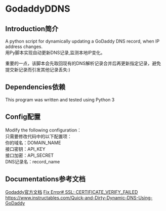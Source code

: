 # GodaddyDDNS

Introduction简介
---
A python script for dynamically updating a GoDaddy DNS record, when IP address changes.<br>
用Py脚本实现自动更新DNS记录,监测本地IP变化。<br>

重要的一点，该脚本会先取回现有的DNS解析记录合并后再更新指定记录，避免提交新记录而引发其他记录丢失:)

Dependencies依赖
---
This program was written and tested using Python 3<br>

Config配置
---
Modify the following configuration：<br>
只需要修改代码中的以下配置项：<br>
你的域名：DOMAIN_NAME<br>
接口密钥：API_KEY<br>
接口加密：API_SECRET<br>
DNS记录名：record_name<br>

Documentations参考文档
---
[Godaddy官方文档](https://developer.godaddy.com/doc/endpoint/domains "Domains API")
[Fix Error# SSL: CERTIFICATE_VERIFY_FAILED](https://blog.csdn.net/huryer/article/details/122728478)
<https://www.instructables.com/Quick-and-Dirty-Dynamic-DNS-Using-GoDaddy>
